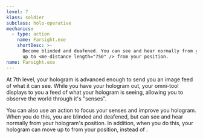 ```yaml
---
level: 7
klass: soldier
subclass: holo-operative
mechanics:
  - type: action
    name: Farsight.exe
    shortDesc: >-
      Become blinded and deafened. You can see and hear normally from your hologram's position and your hologram can move
      up to <me-distance length="750" /> from your position.
name: Farsight.exe
---
```

At 7th level, your hologram is advanced enough to send you an image feed of what it can see. While you have your
hologram out, your omni-tool displays to you a feed of what your hologram is seeing, allowing you to
observe the world through it's "senses".

You can also use an action to focus your senses and improve you hologram. When you do this, you are blinded and
deafened, but can see and hear normally from your hologram's position. In addition, when you do this,
your hologram can move up to <me-distance length="750" /> from your position, instead of <me-distance length="25" />.
